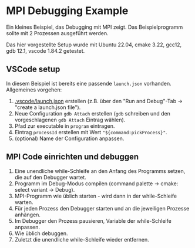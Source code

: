 # MPI Debugging Example
Ein kleines Beispiel, das Debugging mit MPI zeigt. Das Beispielprogramm sollte mit 2 Prozessen ausgeführt werden.

Das hier vorgestellte Setup wurde mit Ubuntu 22.04, cmake 3.22, gcc12, gdb 12.1, vscode 1.84.2 getestet.

## VSCode setup
In diesem Beispiel ist bereits eine passende `launch.json` vorhanden. Allgemeines vorgehen:
1. [.vscode/launch.json](.vscode/launch.json) erstellen (z.B. über den "Run and Debug"-Tab -> "create a launch.json file").
1. Neue Configuration `gdb Attach` erstellen (`gdb` schreiben und den vorgeschlagenen `gdb Attach` Eintrag wählen).
1. Pfad zur executable in `program` eintragen.
1. Eintrag `processId` erstellen mit Wert `"${command:pickProcess}"`.
1. (optional) Name der Configuration anpassen.

## MPI Code einrichten und debuggen
1. Eine unendliche while-Schleife an den Anfang des Programms setzen, die auf den Debugger wartet.
1. Programm im Debug-Modus compilen (command palette -> cmake: select variant -> Debug).
1. MPI-Programm wie üblich starten - wird dann in der while-Schleife warten.
1. Für jeden Prozess den Debugger starten und an die jeweiligen Prozesse anhängen.
1. Im Debugger den Prozess pausieren, Variable der while-Schleife anpassen.
1. Wie üblich debuggen.
1. Zuletzt die unendliche while-Schleife wieder entfernen.